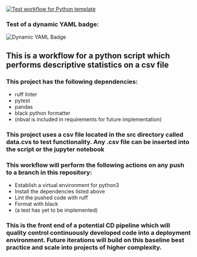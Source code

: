 [![Test workflow for Python template](https://github.com/johncoogan53/PythonDataScience/actions/workflows/pythonapp.yml/badge.svg?branch=dev&event=push)](https://github.com/johncoogan53/PythonDataScience/actions/workflows/pythonapp.yml)
### Test of a dynamic YAML badge:
![Dynamic YAML Badge](https://img.shields.io/badge/dynamic/yaml?url=https%3A%2F%2Fgithub.com%2Fjohncoogan53%2FPythonDataScience%2Fblob%2Fmain%2F.github%2Fworkflows%2Fpythonapp.yml)

## This is a workflow for a python script which performs descriptive statistics on a csv file
### This project has the following dependencies:
* ruff linter
* pytest
* pandas
* black python formatter 
* (nbval is included in requirements for future implementation)
### This project uses a csv file located in the src directory called data.cvs to test functionality. Any .csv file can be inserted into the script or the jupyter notebook 
### This workflow will perform the following actions on any push to a branch in this repository:
* Establish a virtual environment for python3
* Install the dependencies listed above
* Lint the pushed code with ruff
* Format with black
* (a test has yet to be implemented)

### This is the front end of a potential CD pipeline which will quality control continuously developed code into a deployment environment. Future iterations will build on this baseline best practice and scale into projects of higher complexity.

